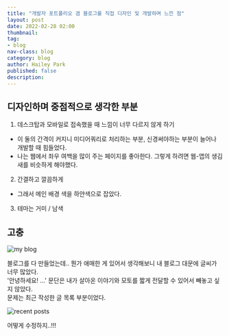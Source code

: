 ```yaml
---
title: "개발자 포트폴리오 겸 블로그를 직접 디자인 및 개발하며 느낀 점"
layout: post
date: 2022-02-28 02:00
thumbnail: 
tag:
- blog
nav-class: blog
category: blog
author: Hailey Park
published: false
description: 
---
```


## 디자인하며 중점적으로 생각한 부분

1. 데스크탑과 모바일로 접속했을 때 느낌이 너무 다르지 않게 하기
- 이 둘의 간격이 커지니 미디어쿼리로 처리하는 부분, 신경써야하는 부분이 늘어나 개발할 때 힘들었다. 
- 나는 웹에서 좌우 여백을 많이 주는 페이지를 좋아한다. 그렇게 하려면 웹-앱의 생김새를 비슷하게 해야했다. 

2. 간결하고 깔끔하게
- 그래서 메인 배경 색을 하얀색으로 잡았다.

3. 테마는 거미 / 남색

## 고충

![my blog]({{site.baseurl}}/assets/images/toomanywords.gif)

블로그를 다 만들었는데.. 뭔가 애매한 게 있어서 생각해보니 내 블로그 대문에 글씨가 너무 많았다.  
'안녕하세요! ...' 문단은 내가 살아온 이야기와 모토를 짧게 전달할 수 있어서 빼놓고 싶지 않았다.  
문제는 최근 작성한 글 목록 부분이었다.  

![recent posts]({{site.baseurl}}/assets/images/rp.png)

어떻게 수정하지..!!! 